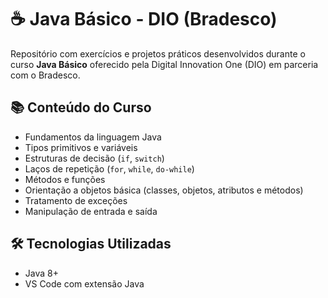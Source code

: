 # ☕ Java Básico - DIO (Bradesco)

Repositório com exercícios e projetos práticos desenvolvidos durante o curso **Java Básico** oferecido pela Digital Innovation One (DIO) em parceria com o Bradesco.

## 📚 Conteúdo do Curso

- Fundamentos da linguagem Java
- Tipos primitivos e variáveis
- Estruturas de decisão (`if`, `switch`)
- Laços de repetição (`for`, `while`, `do-while`)
- Métodos e funções
- Orientação a objetos básica (classes, objetos, atributos e métodos)
- Tratamento de exceções
- Manipulação de entrada e saída

## 🛠 Tecnologias Utilizadas

- Java 8+
- VS Code com extensão Java